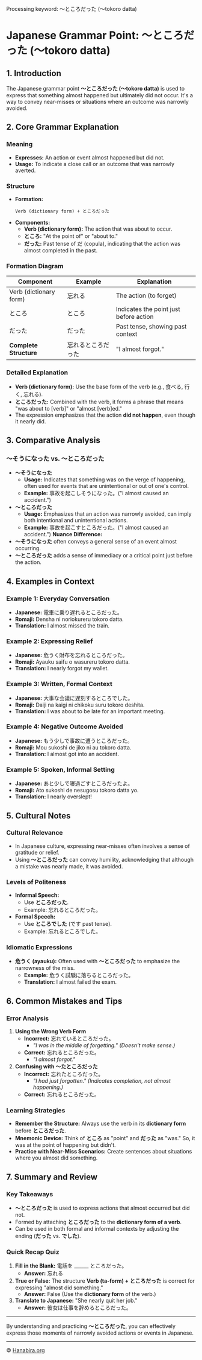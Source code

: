 Processing keyword: ～ところだった (〜tokoro datta)
# Japanese Grammar Point: ～ところだった (〜tokoro datta)

## 1. Introduction
The Japanese grammar point **～ところだった (〜tokoro datta)** is used to express that something almost happened but ultimately did not occur. It's a way to convey near-misses or situations where an outcome was narrowly avoided.
## 2. Core Grammar Explanation
### Meaning
- **Expresses:** An action or event almost happened but did not.
- **Usage:** To indicate a close call or an outcome that was narrowly averted.
### Structure
- **Formation:**
  ```plaintext
  Verb (dictionary form) + ところだった
  ```
- **Components:**
  - **Verb (dictionary form):** The action that was about to occur.
  - **ところ:** "At the point of" or "about to."
  - **だった:** Past tense of だ (copula), indicating that the action was almost completed in the past.
### Formation Diagram
| **Component**             | **Example** | **Explanation**                       |
|---------------------------|-------------|---------------------------------------|
| Verb (dictionary form)    | 忘れる       | The action (to forget)                |
| ところ                     | ところ       | Indicates the point just before action |
| だった                     | だった       | Past tense, showing past context      |
| **Complete Structure**     | 忘れるところだった | "I almost forgot."                     |
### Detailed Explanation
- **Verb (dictionary form):** Use the base form of the verb (e.g., 食べる, 行く, 忘れる).
- **ところだった:** Combined with the verb, it forms a phrase that means "was about to [verb]" or "almost [verb]ed."
- The expression emphasizes that the action **did not happen**, even though it nearly did.
## 3. Comparative Analysis
### ～そうになった vs. ～ところだった
- **～そうになった**
  - **Usage:** Indicates that something was on the verge of happening, often used for events that are unintentional or out of one's control.
  - **Example:** 事故を起こしそうになった。("I almost caused an accident.")
- **～ところだった**
  - **Usage:** Emphasizes that an action was narrowly avoided, can imply both intentional and unintentional actions.
  - **Example:** 事故を起こすところだった。("I almost caused an accident.")
**Nuance Difference:**
- **～そうになった** often conveys a general sense of an event almost occurring.
- **～ところだった** adds a sense of immediacy or a critical point just before the action.
## 4. Examples in Context
### Example 1: Everyday Conversation
- **Japanese:** 電車に乗り遅れるところだった。
- **Romaji:** Densha ni noriokureru tokoro datta.
- **Translation:** I almost missed the train.
### Example 2: Expressing Relief
- **Japanese:** 危うく財布を忘れるところだった。
- **Romaji:** Ayauku saifu o wasureru tokoro datta.
- **Translation:** I nearly forgot my wallet.
### Example 3: Written, Formal Context
- **Japanese:** 大事な会議に遅刻するところでした。
- **Romaji:** Daiji na kaigi ni chikoku suru tokoro deshita.
- **Translation:** I was about to be late for an important meeting.
### Example 4: Negative Outcome Avoided
- **Japanese:** もう少しで事故に遭うところだった。
- **Romaji:** Mou sukoshi de jiko ni au tokoro datta.
- **Translation:** I almost got into an accident.
### Example 5: Spoken, Informal Setting
- **Japanese:** あと少しで寝過ごすところだったよ。
- **Romaji:** Ato sukoshi de nesugosu tokoro datta yo.
- **Translation:** I nearly overslept!
## 5. Cultural Notes
### Cultural Relevance
- In Japanese culture, expressing near-misses often involves a sense of gratitude or relief.
- Using **～ところだった** can convey humility, acknowledging that although a mistake was nearly made, it was avoided.
### Levels of Politeness
- **Informal Speech:**
  - Use **ところだった**.
  - Example: 忘れるところだった。
- **Formal Speech:**
  - Use **ところでした** (です past tense).
  - Example: 忘れるところでした。
### Idiomatic Expressions
- **危うく (ayauku):** Often used with **～ところだった** to emphasize the narrowness of the miss.
  - **Example:** 危うく試験に落ちるところだった。
  - **Translation:** I almost failed the exam.
## 6. Common Mistakes and Tips
### Error Analysis
1. **Using the Wrong Verb Form**
   - **Incorrect:** 忘れているところだった。
     - *"I was in the middle of forgetting." (Doesn't make sense.)*
   - **Correct:** 忘れるところだった。
     - *"I almost forgot."*
2. **Confusing with ～たところだった**
   - **Incorrect:** 忘れたところだった。
     - *"I had just forgotten." (Indicates completion, not almost happening.)*
   - **Correct:** 忘れるところだった。
### Learning Strategies
- **Remember the Structure:** Always use the verb in its **dictionary form** before **ところだった**.
- **Mnemonic Device:** Think of **ところ** as "point" and **だった** as "was." So, it was at the point of happening but didn't.
- **Practice with Near-Miss Scenarios:** Create sentences about situations where you almost did something.
## 7. Summary and Review
### Key Takeaways
- **～ところだった** is used to express actions that almost occurred but did not.
- Formed by attaching **ところだった** to the **dictionary form of a verb**.
- Can be used in both formal and informal contexts by adjusting the ending (**だった** vs. **でした**).
### Quick Recap Quiz
1. **Fill in the Blank:**
   電話を ______ ところだった。
   - **Answer:** 忘れる
2. **True or False:**
   The structure **Verb (ta-form) + ところだった** is correct for expressing "almost did something."
   - **Answer:** False (Use the **dictionary form** of the verb.)
3. **Translate to Japanese:**
   "She nearly quit her job."
   - **Answer:** 彼女は仕事を辞めるところだった。

---
By understanding and practicing **～ところだった**, you can effectively express those moments of narrowly avoided actions or events in Japanese.


---

© [Hanabira.org](https://hanabira.org)
